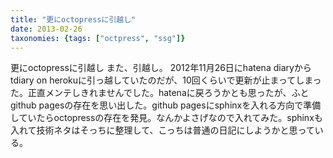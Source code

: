 ```yaml
---
title: "更にoctopressに引越し"
date: 2013-02-26
taxonomies: {tags: ["octpress", "ssg"]}
---
```


更にoctopressに引越し
また、引越し。
2012年11月26日にhatena diaryからtdiary on
herokuに引っ越していたのだが、10回くらいで更新が止まってしまった。正直メンテしきれませんでした。hatenaに戻ろうかとも思ったが、ふとgithub
pagesの存在を思い出した。github
pagesにsphinxを入れる方向で準備していたらoctopressの存在を発見。なんかよさげなので入れてみた。sphinxも入れて技術ネタはそっちに整理して、こっちは普通の日記にしようかと思っている。
